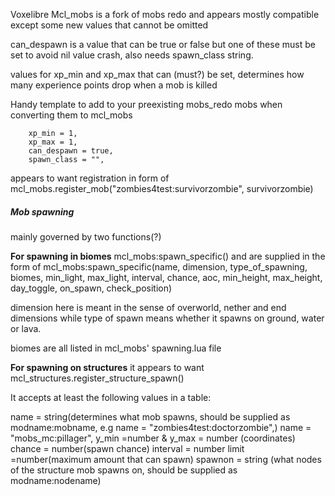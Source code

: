 Voxelibre Mcl_mobs is a fork of mobs redo and appears mostly compatible except some new values that cannot be omitted

can_despawn is a value that can be true or false but one of these must be set to avoid nil value crash, also needs spawn_class string.

values for xp_min and xp_max that can (must?) be set, determines how many experience points drop when a mob is killed

Handy template to add to your preexisting mobs_redo mobs when converting them to mcl_mobs 

        xp_min = 1,
        xp_max = 1,
        can_despawn = true,
        spawn_class = "",



appears to want registration in form of mcl_mobs.register_mob("zombies4test:survivorzombie", survivorzombie)

<h5>Mob spawning</h5>

mainly governed by two functions(?)


**For spawning in biomes** mcl_mobs:spawn_specific() and are supplied in the form of mcl_mobs:spawn_specific(name, dimension, type_of_spawning, biomes, min_light, max_light, interval, chance, aoc, min_height, max_height, day_toggle, on_spawn, check_position)

dimension here is meant in the sense of overworld, nether and end dimensions while type of spawn means whether it spawns on ground, water or lava.

biomes are all listed in mcl_mobs' spawning.lua file


**For spawning on structures** it appears to want  mcl_structures.register_structure_spawn()

It accepts at least the following values in a table:

name = string(determines what mob spawns, should be supplied as modname:mobname, e.g name = "zombies4test:doctorzombie",)
	name = "mobs_mc:pillager",
	y_min =number & y_max = number  (coordinates)
	chance = number(spawn chance)
	interval = number 
	limit =number(maximum amount that can spawn)
	spawnon = string (what nodes of the structure mob spawns on, should be supplied as modname:nodename)







